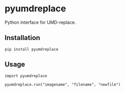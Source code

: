 # pyumdreplace
Python interface for UMD-replace.

## Installation
`pip install pyumdreplace`

## Usage
```
import pyumdreplace

pyumdreplace.run("imagename", "filename", "newfile")
```
